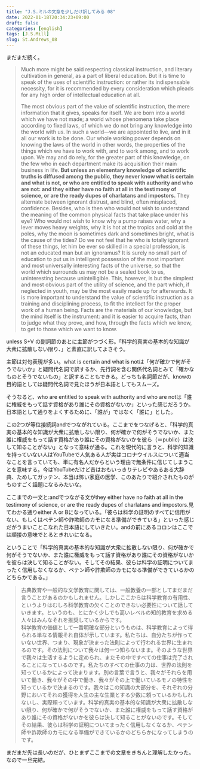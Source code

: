 ```yaml
---
title: "J.S.ミルの文章を少しだけ訳してみる 08"
date: 2022-01-18T20:34:23+09:00
draft: false
categories: [english]
tags: [J.S.Mill]
slug: St.Andrews_08
---
```


まだまだ続く。

> Much more might be said respecting classical instruction, and literary cultivation in general, as a part of liberal education. But it is time to speak of the uses of scientific instruction: or rather its indispensable necessity, for it is recommended by every consideration which pleads for any high order of intellectual education at all.  
>   
> The most obvious part of the value of scientific instruction, the mere information that it gives, speaks for itself. We are born into a world which we have not made; a world whose phenomena take place according to fixed laws, of which we do not bring any knowledge into the world with us. In such a world—we are appointed to live, and in it all our work is to be done. Our whole working power depends on knowing the laws of the world in other words, the properties of the things which we have to work with, and to work among, and to work upon. We may and do rely, for the greater part of this knowledge, on the few who in each department make its acquisition their main business in life. **But unless an elementary knowledge of scientific truths is diffused among the public, they never know what is certain and what is not, or who are entitled to speak with authority and who are not: and they either have no faith at all in the testimony of science, or are the ready dupes of charlatans and impostors.** They alternate between ignorant distrust, and blind, often misplaced, confidence. Besides, who is then who would not wish to understand the meaning of the common physical facts that take place under his eye? Who would not wish to know why a pump raises water, why a lever moves heavy weights, why it is hot at the tropics and cold at the poles, why the moon is sometimes dark and sometimes bright, what is the cause of the tides? Do we not feel that he who is totally ignorant of these things, let him be ever so skilled in a special profession, is not an educated man but an ignoramus? It is surely no small part of education to put us in intelligent possession of the most important and most universally interesting facts of the universe, so that the world which surrounds us may not be a sealed book to us, uninteresting because unintelligible. This, however, is but the simplest and most obvious part of the utility of science, and the part which, if neglected in youth, may be the most easily made up for afterwards. It is more important to understand the value of scientific instruction as a training and disciplining process, to fit the intellect for the proper work of a human being. Facts are the materials of our knowledge, but the mind itself is the instrument: and it is easier to acquire facts, than to judge what they prove, and how, through the facts which we know, to get to those which we want to know.

unless S+V の副詞節のあとに主節がつづく形。「科学的真実の基本的な知識が大衆に拡散しない限り、」と素直に訳してよさそう。

主節は対句表現が多い。what is certain and what is notは「何が確かで何がそうでないか」と疑問代名詞で訳するか、先行詞を含む関係代名詞とみて「確かなものとそうでないもの」と訳することもできる。どっちも名詞節だが、knowの目的語としては疑問代名詞で見たほうが日本語としてもスムーズ。

そうなると、who are entitled to speak with authority and who are notは「誰に権威をもって話す資格があり誰にその資格がないか」といった感じだろうか。日本語として通りをよくするために、「誰が」ではなく「誰に」とした。

この2つが等位接続詞andでつながれている。ここまでをつなげると、「科学的真実の基本的な知識が大衆に拡散しない限り、何が確かで何がそうでないか、また誰に権威をもって話す資格があり誰にその資格がないかを彼ら（＝public）は決して知ることがない」となって意味が通る。これを現代的に言うと、科学的知識を持っていない人はYouTubeで人気ある人が実はコロナウイルスについて適当なことを言っていても、単に有名人だからという理由で無条件に信じてしまうことを意味する。今はYouTubeだけど昔はおもいっきりテレビやあるある大辞典、ためしてガッテン、本当は怖い家庭の医学、このあたりで紹介されたものがものすごく話題になるみたいな。

ここまでの一文と:andでつながる文がthey either have no faith at all in the testimony of science, or are the ready dupes of charlatans and impostors.見てわかる通りeither A or Bになっている。「彼らは科学の証明のすべてに信用がない、もしくはペテン師や詐欺師のカモになる準備ができている」といった感じだがうまいことこなれた日本語にしていきたい。andの前にあるコロンはここでは順接の意味でとるときれいになる。

ということで「科学的真実の基本的な知識が大衆に拡散しない限り、何が確かで何がそうでないか、また誰に権威をもって話す資格があり誰にその資格がないかを彼らは決して知ることがない。そしてその結果、彼らは科学の証明についてまったく信用しなくなるか、ペテン師や詐欺師のカモになる準備ができているかのどちらかである。」

> 古典教育や一般的な文学教育に関しては、一般教養の一部としてまだまだ言うことがあるのかもしれません。しかしここからは科学教育の有用性、というよりはむしろ科学教育の欠くことのできない必要性について話していきます。というのも、とにかく少しでも高いレベルの知的教育を求める人々はみんなそれを推奨しているからです。  
> 科学教育の価値として一番明確な部分というものは、科学教育によって得られる単なる情報それ自体が示しています。私たちは、自分たちが作っていない世界、つまり、現象が決まった法則によって行われる世界に生まれるのです。その法則について我々は何一つ知らないまま。そのような世界で我々は生活するように定められ、またその中ですべての仕事は完了されることになっているのです。私たちのすべての仕事の力は、世界の法則を知っているかによって決まります。別の言葉で言うと、我々がそれらを用いて働き、我々がその中で働き、我々がその上で働いているモノの特性を知っているかで決まるのです。我々はこの知識の大部分を、それぞれの分野においてそれの獲得を人生の主な生業とする少数に頼っているかもしれないし、実際頼っています。科学的真実の基本的な知識が大衆に拡散しない限り、何が確かで何がそうでないか、また誰に権威をもって話す資格があり誰にその資格がないかを彼らは決して知ることがないのです。そしてその結果、彼らは科学の証明についてまったく信用しなくなるか、ペテン師や詐欺師のカモになる準備ができているかのどちらかになってしまうのです。

まだまだ先は長いのだが、ひとまずここまでの文章をきちんと理解したかった。なので一旦完結。